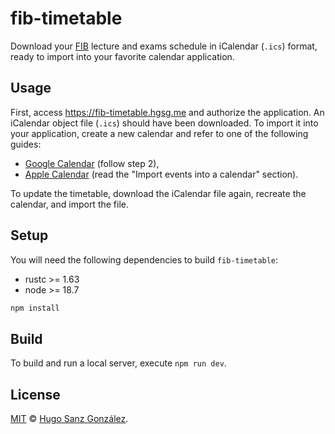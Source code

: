 # fib-timetable

Download your [FIB](https://www.fib.upc.edu/en) lecture and exams schedule
in iCalendar (`.ics`) format, ready to import into your favorite calendar application.

## Usage

First, access https://fib-timetable.hgsg.me and authorize the application.
An iCalendar object file (`.ics`) should have been downloaded. To import it
into your application, create a new calendar and refer to one of the following
guides:

- [Google Calendar](https://support.google.com/calendar/answer/37118) (follow step 2),
- [Apple Calendar](https://support.apple.com/guide/calendar/import-or-export-calendars-icl1023/mac) (read the "Import
  events into a calendar" section).

To update the timetable, download the iCalendar file again, recreate the calendar,
and import the file.

## Setup

You will need the following dependencies to build `fib-timetable`:

- rustc >= 1.63
- node >= 18.7

```bash
npm install
```

## Build

To build and run a local server, execute `npm run dev`.

## License

[MIT](LICENSE) &copy; [Hugo Sanz González](https://hgsg.me).
